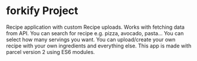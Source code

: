 # forkify Project

Recipe application with custom Recipe uploads.
Works with fetching data from API.
You can search for recipe e.g. pizza, avocado, pasta...
You can select how many servings you want.
You can upload/create your own recipe with your own ingredients and everything else.
This app is made with parcel version 2 using ES6 modules.

